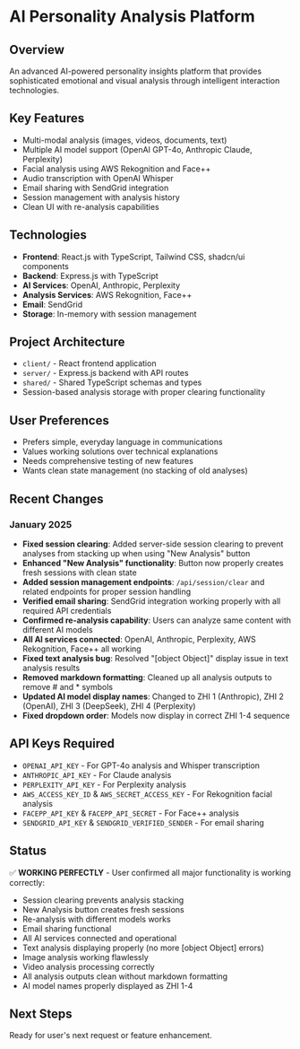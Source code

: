 # AI Personality Analysis Platform

## Overview
An advanced AI-powered personality insights platform that provides sophisticated emotional and visual analysis through intelligent interaction technologies.

## Key Features
- Multi-modal analysis (images, videos, documents, text)
- Multiple AI model support (OpenAI GPT-4o, Anthropic Claude, Perplexity)
- Facial analysis using AWS Rekognition and Face++
- Audio transcription with OpenAI Whisper
- Email sharing with SendGrid integration
- Session management with analysis history
- Clean UI with re-analysis capabilities

## Technologies
- **Frontend**: React.js with TypeScript, Tailwind CSS, shadcn/ui components
- **Backend**: Express.js with TypeScript
- **AI Services**: OpenAI, Anthropic, Perplexity
- **Analysis Services**: AWS Rekognition, Face++
- **Email**: SendGrid
- **Storage**: In-memory with session management

## Project Architecture
- `client/` - React frontend application
- `server/` - Express.js backend with API routes
- `shared/` - Shared TypeScript schemas and types
- Session-based analysis storage with proper clearing functionality

## User Preferences
- Prefers simple, everyday language in communications
- Values working solutions over technical explanations
- Needs comprehensive testing of new features
- Wants clean state management (no stacking of old analyses)

## Recent Changes
### January 2025
- **Fixed session clearing**: Added server-side session clearing to prevent analyses from stacking up when using "New Analysis" button
- **Enhanced "New Analysis" functionality**: Button now properly creates fresh sessions with clean state
- **Added session management endpoints**: `/api/session/clear` and related endpoints for proper session handling
- **Verified email sharing**: SendGrid integration working properly with all required API credentials
- **Confirmed re-analysis capability**: Users can analyze same content with different AI models
- **All AI services connected**: OpenAI, Anthropic, Perplexity, AWS Rekognition, Face++ all working
- **Fixed text analysis bug**: Resolved "[object Object]" display issue in text analysis results
- **Removed markdown formatting**: Cleaned up all analysis outputs to remove # and * symbols
- **Updated AI model display names**: Changed to ZHI 1 (Anthropic), ZHI 2 (OpenAI), ZHI 3 (DeepSeek), ZHI 4 (Perplexity)
- **Fixed dropdown order**: Models now display in correct ZHI 1-4 sequence

## API Keys Required
- `OPENAI_API_KEY` - For GPT-4o analysis and Whisper transcription
- `ANTHROPIC_API_KEY` - For Claude analysis
- `PERPLEXITY_API_KEY` - For Perplexity analysis
- `AWS_ACCESS_KEY_ID` & `AWS_SECRET_ACCESS_KEY` - For Rekognition facial analysis
- `FACEPP_API_KEY` & `FACEPP_API_SECRET` - For Face++ analysis
- `SENDGRID_API_KEY` & `SENDGRID_VERIFIED_SENDER` - For email sharing

## Status
✅ **WORKING PERFECTLY** - User confirmed all major functionality is working correctly:
- Session clearing prevents analysis stacking
- New Analysis button creates fresh sessions
- Re-analysis with different models works
- Email sharing functional
- All AI services connected and operational
- Text analysis displaying properly (no more [object Object] errors)
- Image analysis working flawlessly
- Video analysis processing correctly
- All analysis outputs clean without markdown formatting
- AI model names properly displayed as ZHI 1-4

## Next Steps
Ready for user's next request or feature enhancement.